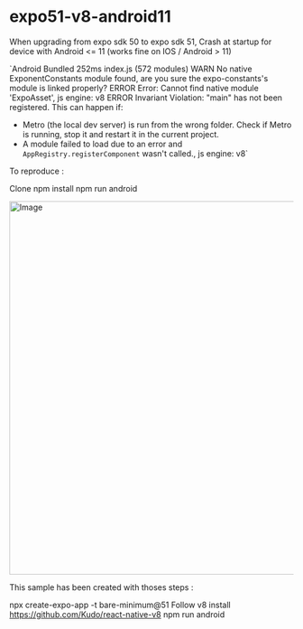 # expo51-v8-android11

When upgrading from expo sdk 50 to expo sdk 51, 
Crash at startup for device with Android <= 11 (works fine on IOS / Android > 11)  

`Android Bundled 252ms index.js (572 modules)
 WARN  No native ExponentConstants module found, are you sure the expo-constants's module is linked properly?
 ERROR  Error: Cannot find native module 'ExpoAsset', js engine: v8
 ERROR  Invariant Violation: "main" has not been registered. This can happen if:
* Metro (the local dev server) is run from the wrong folder. Check if Metro is running, stop it and restart it in the current project.
* A module failed to load due to an error and `AppRegistry.registerComponent` wasn't called., js engine: v8`

To reproduce : 

Clone 
npm install 
npm run android

<img width="661" alt="Image" src="https://github.com/user-attachments/assets/c867e7b1-8d95-4611-9ae5-56e714692d17" />


This sample has been created with thoses steps : 

npx create-expo-app -t bare-minimum@51
Follow v8 install https://github.com/Kudo/react-native-v8
npm run android

